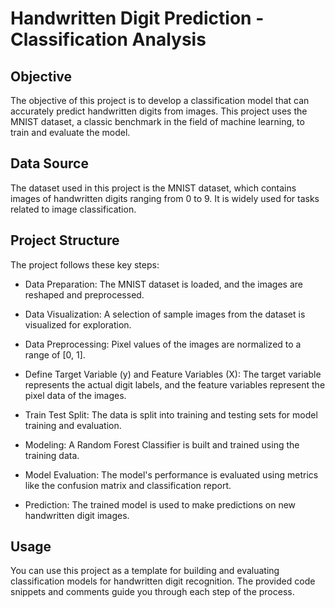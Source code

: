 # Handwritten Digit Prediction - Classification Analysis
## Objective
The objective of this project is to develop a classification model that can accurately predict handwritten digits from images. This project uses the MNIST dataset, a classic benchmark in the field of machine learning, to train and evaluate the model.

## Data Source
The dataset used in this project is the MNIST dataset, which contains images of handwritten digits ranging from 0 to 9. It is widely used for tasks related to image classification.

## Project Structure
The project follows these key steps:

- Data Preparation: The MNIST dataset is loaded, and the images are reshaped and preprocessed.

- Data Visualization: A selection of sample images from the dataset is visualized for exploration.

- Data Preprocessing: Pixel values of the images are normalized to a range of [0, 1].

- Define Target Variable (y) and Feature Variables (X): The target variable represents the actual digit labels, and the feature variables represent the pixel data of the images.

- Train Test Split: The data is split into training and testing sets for model training and evaluation.

- Modeling: A Random Forest Classifier is built and trained using the training data.

- Model Evaluation: The model's performance is evaluated using metrics like the confusion matrix and classification report.

- Prediction: The trained model is used to make predictions on new handwritten digit images.

## Usage
You can use this project as a template for building and evaluating classification models for handwritten digit recognition. The provided code snippets and comments guide you through each step of the process.
